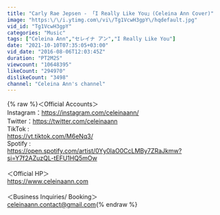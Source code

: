 ```yaml
---
title: "Carly Rae Jepsen - 「I Really Like You」(Celeina Ann Cover)"
image: "https:\/\/i.ytimg.com\/vi\/Tg1VcwH3gpY\/hqdefault.jpg"
vid_id: "Tg1VcwH3gpY"
categories: "Music"
tags: ["Celeina Ann","セレイナ アン","I Really Like You"]
date: "2021-10-10T07:35:05+03:00"
vid_date: "2016-08-06T12:03:45Z"
duration: "PT2M2S"
viewcount: "10648395"
likeCount: "294970"
dislikeCount: "3498"
channel: "Celeina Ann's channel"
---
```

{% raw %}＜Official Accounts＞<br />Instagram：<a rel="nofollow" target="blank" href="https://instagram.com/celeinaann/">https://instagram.com/celeinaann/</a><br />Twitter：<a rel="nofollow" target="blank" href="https://twitter.com/celeinaann">https://twitter.com/celeinaann</a><br />TikTok : <br /><a rel="nofollow" target="blank" href="https://vt.tiktok.com/M6eNq3/">https://vt.tiktok.com/M6eNq3/</a><br />Spotify :  <br /><a rel="nofollow" target="blank" href="https://open.spotify.com/artist/0Yy0IaO0CcLMBy7ZRaJkmw?si=Y7f2AZuzQL-tEFU1HQ5mOw">https://open.spotify.com/artist/0Yy0IaO0CcLMBy7ZRaJkmw?si=Y7f2AZuzQL-tEFU1HQ5mOw</a><br />    <br />＜Official HP＞<br /><a rel="nofollow" target="blank" href="https://www.celeinaann.com">https://www.celeinaann.com</a><br /><br />＜Business Inquiries/ Booking＞<br />celeinaann.contact@gmail.com{% endraw %}

